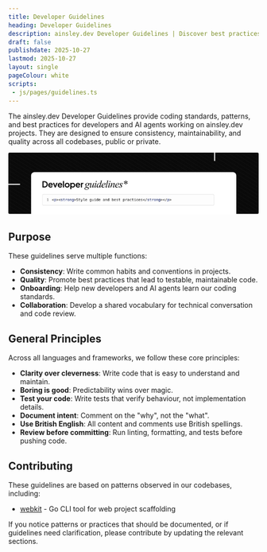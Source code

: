 ```yaml
---
title: Developer Guidelines
heading: Developer Guidelines
description: ainsley.dev Developer Guidelines | Discover best practices, tips, and standards for building reliable & maintainable software
draft: false
publishdate: 2025-10-27
lastmod: 2025-10-27
layout: single
pageColour: white
scripts:
 - js/pages/guidelines.ts
---
```


The ainsley.dev Developer Guidelines provide coding standards, patterns, and best practices for developers and AI agents
working on ainsley.dev projects. They are designed to ensure consistency, maintainability, and quality across all
codebases, public or private.

![Dashboard Wireframe](guidelines.jpg)

## Purpose

These guidelines serve multiple functions:

- **Consistency**: Write common habits and conventions in projects.
- **Quality**: Promote best practices that lead to testable, maintainable code.
- **Onboarding**: Help new developers and AI agents learn our coding standards.
- **Collaboration**: Develop a shared vocabulary for technical conversation and code review.

## General Principles

Across all languages and frameworks, we follow these core principles:

- **Clarity over cleverness**: Write code that is easy to understand and maintain.
- **Boring is good**: Predictability wins over magic.
- **Test your code**: Write tests that verify behaviour, not implementation details.
- **Document intent**: Comment on the "why", not the "what".
- **Use British English**: All content and comments use British spellings.
- **Review before committing**: Run linting, formatting, and tests before pushing code.

## Contributing

These guidelines are based on patterns observed in our codebases, including:

- [webkit](https://github.com/ainsleydev/webkit) - Go CLI tool for web project scaffolding

If you notice patterns or practices that should be documented, or if guidelines need clarification, please contribute by
updating the relevant sections.
